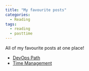 ```yaml
---
title: "My favourite posts"
categories:
  - Reading
tags:
  - reading
  - pasttime
---
```


All of my favourite posts at one place!

*   [DevOps Path](https://dev.to/joehobot/devops-roadmap-5d0)
*   [Time Management](https://dev.to/okeeffed/10-time-management-tips-for-the-developer-who-wants-it-all-now-3k7i)
